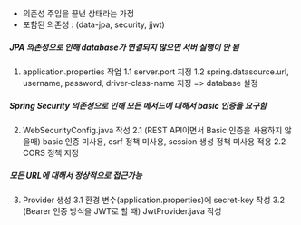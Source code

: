 - 의존성 주입을 끝낸 상태라는 가정
- 포함된 의존성 : (data-jpa, security, jjwt)

##### JPA 의존성으로 인해 database가 연결되지 않으면 서버 실행이 안 됨
1. application.properties 작업
1.1 server.port 지정
1.2 spring.datasource.url, username, password, driver-class-name 지정 => database 설정

##### Spring Security 의존성으로 인해 모든 메서드에 대해서 basic 인증을 요구함
2. WebSecurityConfig.java 작성
2.1 (REST API이면서 Basic 인증을 사용하지 않을때) basic 인증 미사용, csrf 정책 미사용, session 생성 정책 미사용 적용
2.2 CORS 정책 지정

##### 모든 URL에 대해서 정상적으로 접근가능
3. Provider 생성
3.1 환경 변수(application.properties)에 secret-key 작성
3.2 (Bearer 인증 방식을 JWT로 할 때) JwtProvider.java 작성